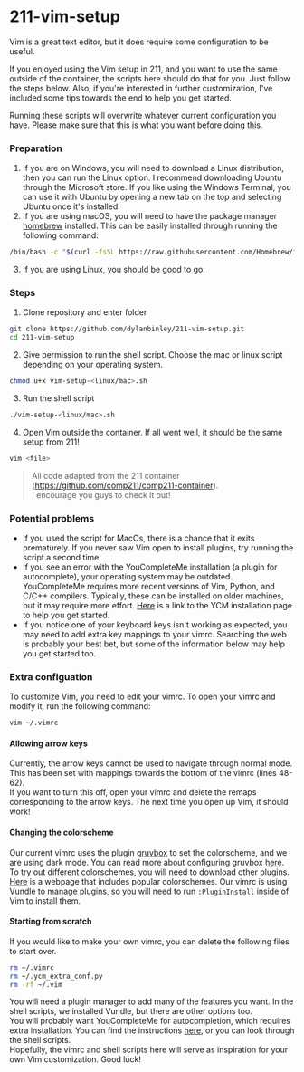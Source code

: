# 211-vim-setup 
Vim is a great text editor, but it does require some configuration to be useful. 
 
If you enjoyed using the Vim setup in 211, and you want to use the same outside of the container, the scripts here should do that for you. Just follow the steps below. Also, if you're interested in further customization, I've included some tips towards the end to help you get started. 

Running these scripts will overwrite whatever current configuration you have. Please make sure that this is what you want before doing this.  

### Preparation
1. If you are on Windows, you will need to download a Linux distribution, then you can run the Linux option. I recommend downloading Ubuntu through the Microsoft store. If you like using the Windows Terminal, you can use it with Ubuntu by opening a new tab on the top and selecting Ubuntu once it's installed. 
2. If you are using macOS, you will need to have the package manager [homebrew](https://brew.sh/) installed. This can be easily installed through running the following command:
```sh
/bin/bash -c "$(curl -fsSL https://raw.githubusercontent.com/Homebrew/install/HEAD/install.sh)"
```
3. If you are using Linux, you should be good to go.  

### Steps

1. Clone repository and enter folder  
```sh
git clone https://github.com/dylanbinley/211-vim-setup.git  
cd 211-vim-setup
```
2.  Give permission to run the shell script. Choose the mac or linux script depending on your operating system.
```sh
chmod u+x vim-setup-<linux/mac>.sh
```
3. Run the shell script  
```sh
./vim-setup-<linux/mac>.sh
```
4. Open Vim outside the container. If all went well, it should be the same setup from 211!
```sh
vim <file>
```
>All code adapted from the 211 container (https://github.com/comp211/comp211-container).  
>I encourage you guys to check it out!  

### Potential problems
- If you used the script for MacOs, there is a chance that it exits prematurely. If you never saw Vim open to install plugins, try running the script a second time.
- If you see an error with the YouCompleteMe installation (a plugin for autocomplete), your operating system may be outdated. YouCompleteMe requires more recent versions of Vim, Python, and C/C++ compilers. Typically, these can be installed on older machines, but it may require more effort. [Here](https://ycm-core.github.io/YouCompleteMe/#installation) is a link to the YCM installation page to help you get started. 
- If you notice one of your keyboard keys isn't working as expected, you may need to add extra key mappings to your vimrc. Searching the web is probably your best bet, but some of the information below may help you get started too.

### Extra configuation
To customize Vim, you need to edit your vimrc. To open your vimrc and modify it, run the following command:  
```sh
vim ~/.vimrc
```
#### Allowing arrow keys  
Currently, the arrow keys cannot be used to navigate through normal mode. This has been set with mappings towards the bottom of the vimrc (lines 48-62).  
If you want to turn this off, open your vimrc and delete the remaps corresponding to the arrow keys. The next time you open up Vim, it should work!  

#### Changing the colorscheme  
Our current vimrc uses the plugin [gruvbox](https://github.com/morhetz/gruvbox) to set the colorscheme, and we are using dark mode. You can read more about configuring gruvbox [here](https://www.vim.org/scripts/script.php?script_id=4349).  
To try out different colorschemes, you will need to download other plugins. [Here](https://vimcolorschemes.com/most-popular) is a webpage that includes popular colorschemes. Our vimrc is using Vundle to manage plugins, so you will need to run ```:PluginInstall``` inside of Vim to install them.

#### Starting from scratch
If you would like to make your own vimrc, you can delete the following files to start over.  
```sh
rm ~/.vimrc
rm ~/.ycm_extra_conf.py
rm -rf ~/.vim
```

You will need a plugin manager to add many of the features you want. In the shell scripts, we installed Vundle, but there are other options too.  
You will probably want YouCompleteMe for autocompletion, which requires extra installation. You can find the instructions [here](https://ycm-core.github.io/YouCompleteMe/#installation), or you can look through the shell scripts.  
Hopefully, the vimrc and shell scripts here will serve as inspiration for your own Vim customization. Good luck!
